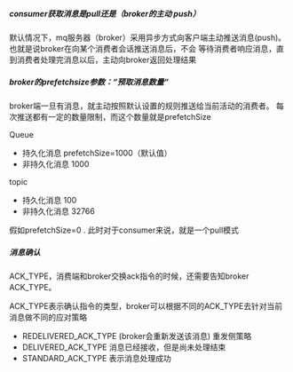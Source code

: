 ##### consumer获取消息是pull还是（broker的主动 push）
默认情况下，mq服务器（broker）采用异步方式向客户端主动推送消息(push)。
也就是说broker在向某个消费者会话推送消息后，不会
等待消费者响应消息，直到消费者处理完消息以后，主动向broker返回处理结果

##### broker的prefetchsize参数：“预取消息数量“

broker端一旦有消息，就主动按照默认设置的规则推送给当前活动的消费者。
 每次推送都有一定的数量限制，而这个数量就是prefetchSize
 
 Queue
 
 - 持久化消息   prefetchSize=1000（默认值）
 - 非持久化消息 1000
 
 topic
 
 - 持久化消息        100
 - 非持久化消息      32766

假如prefetchSize=0 . 此时对于consumer来说，就是一个pull模式

##### 消息确认
ACK_TYPE，消费端和broker交换ack指令的时候，还需要告知broker  ACK_TYPE。

ACK_TYPE表示确认指令的类型，broker可以根据不同的ACK_TYPE去针对当前消息做不同的应对策略

- REDELIVERED_ACK_TYPE (broker会重新发送该消息)  重发侧策略
- DELIVERED_ACK_TYPE  消息已经接收，但是尚未处理结束
- STANDARD_ACK_TYPE  表示消息处理成功



